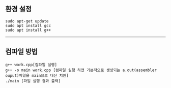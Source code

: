 ## 환경 설정
```
sudo apt-get update
sudo apt install gcc
sudo apt install g++
```
 ___
## 컴파일 방법
```
g++ work.cpp[컴파일 실행]
g++ -o main work.cpp [컴파일 실행 하면 기본적으로 생성되는 a.out(assembler ouput)파일을 main으로 대신 치환]
./main [파일 실행 결과 출력]
```
